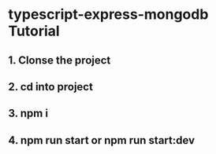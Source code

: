 # typescript-express-mongodb Tutorial

## 1. Clonse the project

## 2. cd into project

## 3. npm i

## 4. npm run start or npm run start:dev
